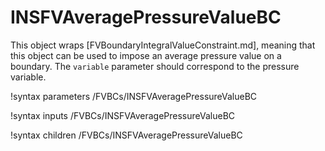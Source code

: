 # INSFVAveragePressureValueBC

This object wraps [FVBoundaryIntegralValueConstraint.md], meaning that this
object can be used to impose an average pressure value on a boundary. The
`variable` parameter should correspond to the pressure variable.

!syntax parameters /FVBCs/INSFVAveragePressureValueBC

!syntax inputs /FVBCs/INSFVAveragePressureValueBC

!syntax children /FVBCs/INSFVAveragePressureValueBC
